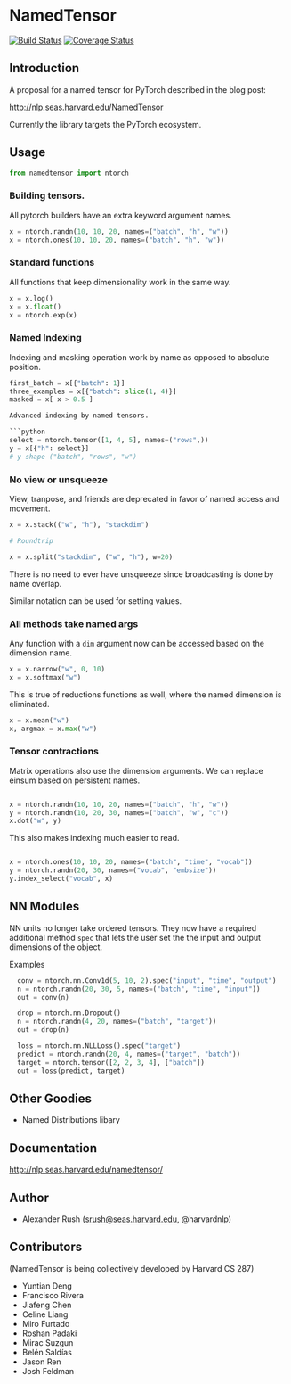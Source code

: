 # NamedTensor

[![Build Status](https://travis-ci.org/harvardnlp/namedtensor.svg?branch=master)](https://travis-ci.org/harvardnlp/namedtensor) [![Coverage Status](https://coveralls.io/repos/github/harvardnlp/namedtensor/badge.svg?branch=master)](https://coveralls.io/github/harvardnlp/namedtensor?branch=master)

## Introduction

A proposal for a named tensor for PyTorch described in the blog post:

http://nlp.seas.harvard.edu/NamedTensor

Currently the library targets the PyTorch ecosystem.

## Usage

```python
from namedtensor import ntorch
```

### Building tensors.

All pytorch builders have an extra keyword argument names.

```python
x = ntorch.randn(10, 10, 20, names=("batch", "h", "w"))
x = ntorch.ones(10, 10, 20, names=("batch", "h", "w"))
```

### Standard functions

All functions that keep dimensionality work in the same way.

```python
x = x.log()
x = x.float()
x = ntorch.exp(x)
```

### Named Indexing

Indexing and masking operation work by name as opposed to absolute position. 

```python
first_batch = x[{"batch": 1}]
three_examples = x[{"batch": slice(1, 4)}]
masked = x[ x > 0.5 ]

Advanced indexing by named tensors.

```python
select = ntorch.tensor([1, 4, 5], names=("rows",))
y = x[{"h": select}] 
# y shape ("batch", "rows", "w")
```

### No view or unsqueeze

View, tranpose, and friends are deprecated in favor of named
access and movement.

```python
x = x.stack(("w", "h"), "stackdim")

# Roundtrip

x = x.split("stackdim", ("w", "h"), w=20)
```

There is no need to ever have unsqueeze since broadcasting is done by name overlap. 

Similar notation can be used for setting values.


### All methods take named args

Any function with a `dim` argument now can be accessed based on the
dimension name.

```python
x = x.narrow("w", 0, 10)
x = x.softmax("w")
```

This is true of reductions functions as well, where the named
dimension is eliminated.

```python
x = x.mean("w")
x, argmax = x.max("w")
```

### Tensor contractions

Matrix operations also use the dimension arguments.
We can replace einsum based on persistent names.

```python

x = ntorch.randn(10, 10, 20, names=("batch", "h", "w"))
y = ntorch.randn(10, 20, 30, names=("batch", "w", "c"))
x.dot("w", y)
```

This also makes indexing much easier to read.

```python

x = ntorch.ones(10, 10, 20, names=("batch", "time", "vocab"))
y = ntorch.randn(20, 30, names=("vocab", "embsize"))
y.index_select("vocab", x)
```

## NN Modules

NN units no longer take ordered tensors. They now have a required additional method `spec`
that lets the user set the the input and output dimensions of the object. 

Examples

```python
  conv = ntorch.nn.Conv1d(5, 10, 2).spec("input", "time", "output")
  n = ntorch.randn(20, 30, 5, names=("batch", "time", "input"))
  out = conv(n)
```

```python
  drop = ntorch.nn.Dropout()
  n = ntorch.randn(4, 20, names=("batch", "target"))
  out = drop(n)
```

```python
  loss = ntorch.nn.NLLLoss().spec("target")
  predict = ntorch.randn(20, 4, names=("target", "batch"))
  target = ntorch.tensor([2, 2, 3, 4], ["batch"])
  out = loss(predict, target)
```

## Other Goodies

* Named Distributions libary

## Documentation

http://nlp.seas.harvard.edu/namedtensor/

## Author

* Alexander Rush (srush@seas.harvard.edu, @harvardnlp)

## Contributors

(NamedTensor is being collectively developed by Harvard CS 287)

* Yuntian Deng
* Francisco Rivera
* Jiafeng Chen
* Celine Liang
* Miro Furtado
* Roshan Padaki
* Mirac Suzgun
* Belén Saldías
* Jason Ren
* Josh Feldman
